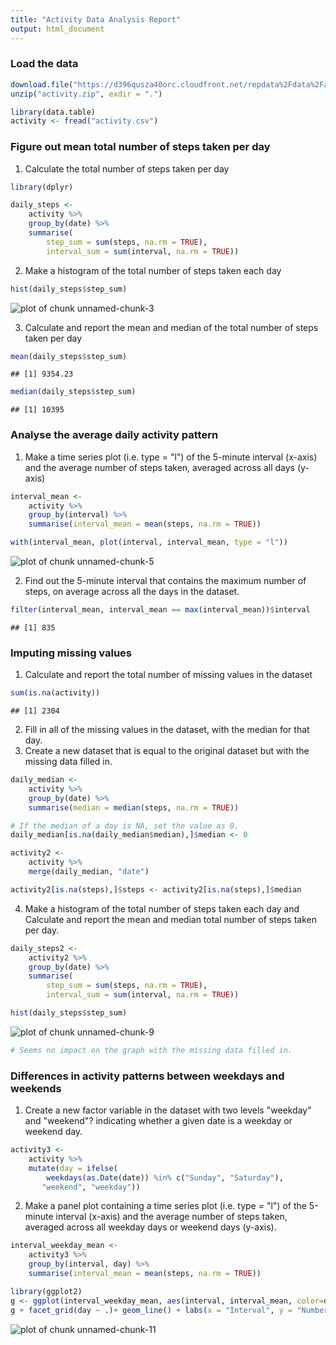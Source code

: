 ```yaml
---
title: "Activity Data Analysis Report"
output: html_document
---
```




### Load the data

```r
download.file("https://d396qusza40orc.cloudfront.net/repdata%2Fdata%2Factivity.zip", "activity.zip")
unzip("activity.zip", exdir = ".")

library(data.table)
activity <- fread("activity.csv")
```

### Figure out mean total number of steps taken per day

1. Calculate the total number of steps taken per day

```r
library(dplyr)

daily_steps <-
    activity %>% 
    group_by(date) %>% 
    summarise(
        step_sum = sum(steps, na.rm = TRUE),
        interval_sum = sum(interval, na.rm = TRUE))
```

2. Make a histogram of the total number of steps taken each day

```r
hist(daily_steps$step_sum)
```

![plot of chunk unnamed-chunk-3](figure/f-unnamed-chunk-3-1.png)

3. Calculate and report the mean and median of the total number of steps taken per day

```r
mean(daily_steps$step_sum)
```

```
## [1] 9354.23
```

```r
median(daily_steps$step_sum)
```

```
## [1] 10395
```

### Analyse the average daily activity pattern

1. Make a time series plot (i.e. type = "l") of the 5-minute interval (x-axis) and the average number of steps taken, averaged across all days (y-axis)

```r
interval_mean <-
    activity %>%
    group_by(interval) %>%
    summarise(interval_mean = mean(steps, na.rm = TRUE))

with(interval_mean, plot(interval, interval_mean, type = "l"))
```

![plot of chunk unnamed-chunk-5](figure/f-unnamed-chunk-5-1.png)

2. Find out the 5-minute interval that contains the maximum number of steps, on average across all the days in the dataset.

```r
filter(interval_mean, interval_mean == max(interval_mean))$interval
```

```
## [1] 835
```

### Imputing missing values

1. Calculate and report the total number of missing values in the dataset

```r
sum(is.na(activity))
```

```
## [1] 2304
```

2. Fill in all of the missing values in the dataset, with the median for that day.
3. Create a new dataset that is equal to the original dataset but with the missing data filled in.

```r
daily_median <-
    activity %>%
    group_by(date) %>%
    summarise(median = median(steps, na.rm = TRUE))

# If the median of a day is NA, set the value as 0.
daily_median[is.na(daily_median$median),]$median <- 0

activity2 <-
    activity %>%
    merge(daily_median, "date")

activity2[is.na(steps),]$steps <- activity2[is.na(steps),]$median
```

4. Make a histogram of the total number of steps taken each day and Calculate and report the mean and median total number of steps taken per day.

```r
daily_steps2 <-
    activity2 %>% 
    group_by(date) %>% 
    summarise(
        step_sum = sum(steps, na.rm = TRUE),
        interval_sum = sum(interval, na.rm = TRUE))

hist(daily_steps$step_sum)
```

![plot of chunk unnamed-chunk-9](figure/f-unnamed-chunk-9-1.png)

```r
# Seems no impact on the graph with the missing data filled in.
```

### Differences in activity patterns between weekdays and weekends

1. Create a new factor variable in the dataset with two levels "weekday" and "weekend"? indicating whether a given date is a weekday or weekend day.

```r
activity3 <- 
    activity %>%
    mutate(day = ifelse(
        weekdays(as.Date(date)) %in% c("Sunday", "Saturday"),
       "weekend", "weekday"))
```

2. Make a panel plot containing a time series plot (i.e. type = "l") of the 5-minute interval (x-axis) and the average number of steps taken, averaged across all weekday days or weekend days (y-axis).

```r
interval_weekday_mean <-
    activity3 %>%
    group_by(interval, day) %>%
    summarise(interval_mean = mean(steps, na.rm = TRUE))

library(ggplot2)
g <- ggplot(interval_weekday_mean, aes(interval, interval_mean, color=day)) 
g + facet_grid(day ~ .)+ geom_line() + labs(x = "Interval", y = "Number of steps")
```

![plot of chunk unnamed-chunk-11](figure/f-unnamed-chunk-11-1.png)
